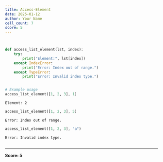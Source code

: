 ```yaml
---
title: Access-Element
date: 2025-01-12
author: Your Name
cell_count: 7
score: 5
---
```


```python


```


```python

```


```python
def access_list_element(lst, index):
    try:
        print("Element:", lst[index])
    except IndexError:
        print("Error: Index out of range.")
    except TypeError:
        print("Error: Invalid index type.")



```


```python
# Example usage
access_list_element([1, 2, 3], 1)

```

    Element: 2



```python
access_list_element([1, 2, 3], 5)

```

    Error: Index out of range.



```python
access_list_element([1, 2, 3], "a")
```

    Error: Invalid index type.



```python

```


---
**Score: 5**